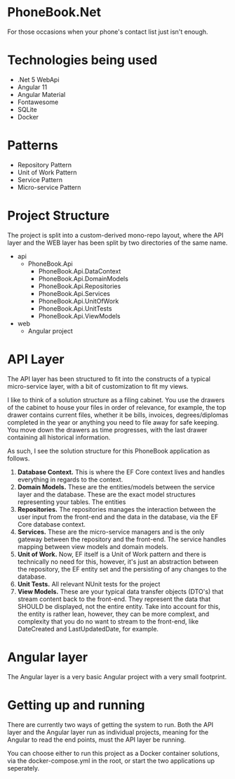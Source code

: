 # PhoneBook.Net
For those occasions when your phone's contact list just isn't enough.

# Technologies being used
* .Net 5 WebApi
* Angular 11
* Angular Material
* Fontawesome
* SQLite
* Docker

# Patterns
* Repository Pattern
* Unit of Work Pattern
* Service Pattern
* Micro-service Pattern

# Project Structure
The project is split into a custom-derived mono-repo layout, where the API layer and the WEB layer has been split by two directories of the same name.

* api
	* PhoneBook.Api
		* PhoneBook.Api.DataContext
		* PhoneBook.Api.DomainModels
		* PhoneBook.Api.Repositories
		* PhoneBook.Api.Services
		* PhoneBook.Api.UnitOfWork
		* PhoneBook.Api.UnitTests
		* PhoneBook.Api.ViewModels
* web
	* Angular project

# API Layer
The API layer has been structured to fit into the constructs of a typical micro-service layer, with a bit of customization to fit my views.

I like to think of a solution structure as a filing cabinet. You use the drawers of the cabinet to house your files in order of relevance, for example, the top drawer contains current files, whether it be bills, invoices, degrees/diplomas completed in the year or anything you need to file away for safe keeping. You move down the drawers as time progresses, with the last drawer containing all historical information.

As such, I see the solution structure for this PhoneBook application as follows.

1. **Database Context.** This is where the EF Core context lives and handles everything in regards to the context.
2. **Domain Models.** These are the entities/models between the service layer and the database. These are the exact model structures representing your tables. The entities
3. **Repositories.** The repositories manages the interaction between the user input from the front-end and the data in the database, via the EF Core database context.
4. **Services.** These are the micro-service managers and is the only gateway between the repository and the front-end. The service handles mapping between view models and domain models.
5. **Unit of Work.** Now, EF itself is a Unit of Work pattern and there is technically no need for this, however, it's just an abstraction between the repository, the EF entity set and the persisting of any changes to the database.
6. **Unit Tests.** All relevant NUnit tests for the project
7. **View Models.** These are your typical data transfer objects (DTO's) that stream content back to the front-end. They represent the data that SHOULD be displayed, not the entire entity. Take into account for this, the entity is rather lean, however, they can be more complext, and complexity that you do no want to stream to the front-end, like DateCreated and LastUpdatedDate, for example.

# Angular layer
The Angular layer is a very basic Angular project with a very small footprint.

# Getting up and running
There are currently two ways of getting the system to run. Both the API layer and the Angular layer run as individual projects, meaning for the Angular to read the end points, must the API layer be running.

You can choose either to run this project as a Docker container solutions, via the docker-compose.yml in the root, or start the two applications up seperately.
